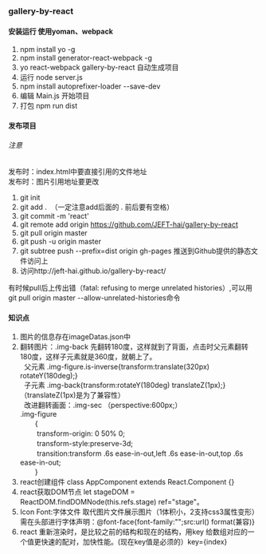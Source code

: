 ### gallery-by-react

#### 安装运行 使用yoman、webpack

1. npm install yo -g <br>
2. npm install generator-react-webpack -g <br>
3. yo react-webpack gallery-by-react 自动生成项目 <br>
4. 运行 node server.js <br>
5. npm install autoprefixer-loader --save-dev <br>
6. 编辑 Main.js 开始项目 <br>
7. 打包 npm run dist <br>

#### 发布项目 <br>

###### 注意

发布时：index.html中要直接引用的文件地址<br>
发布时：图片引用地址要更改 <br>

1. git init <br>
2. git add .  （一定注意add后面的 . 前后要有空格）<br>
3. git commit -m 'react' <br>
4. git remote add origin https://github.com/JEFT-hai/gallery-by-react <br>
5. git pull origin master <br>
6. git push -u origin master <br>
7. git subtree push --prefix=dist origin gh-pages 推送到Github提供的静态文件访问上 <br>
8. 访问http://jeft-hai.github.io/gallery-by-react/ <br>

有时候pull后上传出错（fatal: refusing to merge unrelated histories）,可以用<br>
git pull origin master  --allow-unrelated-histories命令 <br>

#### 知识点

1. 图片的信息存在imageDatas.json中 <br>
2. 翻转图片：.img-back 先翻转180度，这样就到了背面，点击时父元素翻转180度，这样子元素就是360度，就朝上了。<br>
   父元素 .img-figure.is-inverse{transform:translate(320px) rotateY(180deg);}<br>
   子元素 .img-back{transform:rotateY(180deg) translateZ(1px);} （translateZ(1px)是为了兼容性）<br>
   改进翻转画面：.img-sec （perspective:600px;）<br>
   .img-figure  <br>
     　{ <br>
      　transform-origin: 0 50% 0; <br>
      　transform-style:preserve-3d; <br>
      　transition:transform .6s ease-in-out,left .6s ease-in-out,top .6s ease-in-out; <br>
     　} <br>
3. react创建组件 class AppComponent extends React.Component {}
4. react获取DOM节点 let stageDOM = ReactDOM.findDOMNode(this.refs.stage) ref="stage"。
5. Icon Font:字体文件 取代图片文件展示图片（1体积小，2支持css3属性变形）需在头部进行字体声明：@font-face{font-family:"";src:url() format(兼容)}
6. react 重新渲染时，是比较之前的结构和现在的结构，用key 给数组对应的一个值更快速的配对，加快性能。(现在key值是必须的）key={index}
